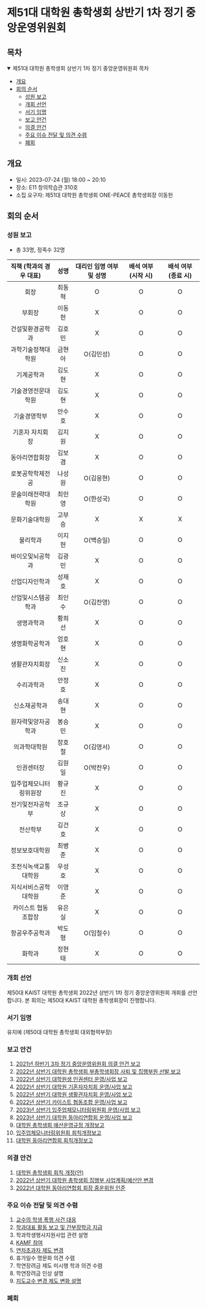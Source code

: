 제51대 대학원 총학생회 상반기 1차 정기 중앙운영위원회
===

## 목차
<details open>
<summary>제51대 대학원 총학생회 상반기 1차 정기 중앙운영위원회 목차</summary>
  
- [개요](#개요) 
- [회의 순서](#회의-순서) 
	- [성원 보고](#성원-보고) 
	- [개회 선언](#개회-선언) 
	- [서기 임명](#서기-임명) 
	- [보고 안건](#보고-안건) 
	- [의결 안건](#의결-안건) 
	- [주요 이슈 전달 및 의견 수렴](#주요-이슈-전달-및-의견-수렴) 
	- [폐회](#폐회) 
</details>

## 개요
- 일시: 2023-07-24 (월) 18:00 ~ 20:10
- 장소: E11 창의학습관 310호
- 소집 요구자: 제51대 대학원 총학생회 ONE-PEACE 총학생회장 이동헌

## 회의 순서
### 성원 보고
- 총 33명, 정족수 32명

| 직책 (학과의 경우 대표) | 성명 | 대리인 임명 여부 및 성명 | 배석 여부 (시작 시) | 배석 여부 (종료 시) |
|:---:|:---:|:---:|:---:|:---:|
| 회장 | 최동혁 | O | O | O |
| 부회장 | 이동헌 | X | O | O |
| 건설및환경공학과 | 김호민 | X | O | O |
| 과학기술정책대학원 | 금현아 | O(김민성) | O | O |
| 기계공학과 | 김도현 | X | O | O |
| 기술경영전문대학원 | 김도현 | X | O | O |
| 기술경영학부 | 안수호 | X | O | O |
| 기혼자 자치회장 | 김지원 | X | O | O |
| 동아리연합회장 | 김보겸 | X | O | O |
| 로봇공학학제전공 | 나성원 | O(김응현) | O | O |
| 문술미래전략대학원 | 최민영 | O(한성국) | O | O |
| 문화기술대학원 | 고부승 | X | X | X |
| 물리학과 | 이지헌 | O(백승일) | O | O |
| 바이오및뇌공학과 | 김광민 | X | O | O |
| 산업디자인학과 | 성재호 | X | O | O |
| 산업및시스템공학과 | 최인수 | O(김찬영) | O | O |
| 생명과학과 | 황희선 | X | O | O |
| 생명화학공학과 | 엄호현 | X | O | O |
| 생활관자치회장 | 신소진 | X | O | O |
| 수리과학과 | 안정호 | X | O | O |
| 신소재공학과 | 송대현 | X | O | O |
| 원자력및양자공학과 | 봉승민 | X | O | O |
| 의과학대학원 | 장호철 | O(김영서) | O | O |
| 인권센터장 | 김원일 | O(박찬우) | O | O |
| 입주업체모니터링위원장 | 황규진 | X | O | O |
| 전기및전자공학부 | 조규상 | X | O | O |
| 전산학부 | 김건호 | X | O | O |
| 정보보호대학원 | 최병준 | X | O | O |
| 조천식녹색교통대학원 | 우성호 | X | O | O |
| 지식서비스공학대학원 | 이영준 | X | O | O |
| 카이스트 협동조합장 | 유은실 | X | O | O |
| 항공우주공학과 | 박도형 | O(임철수) | O | O |
| 화학과 | 정현태 | X | O | O |

### 개회 선언
제50대 KAIST 대학원 총학생회 2022년 상반기 1차 정기 중앙운영위원회 개회를 선언합니다. 본 회의는 제50대 KAIST 대학원 총학생회장이 진행합니다.

### 서기 임명
유지예 (제50대 대학원 총학생회 대외협력부장)

### 보고 안건
1. [2021년 하반기 3차 정기 중앙운영위원회 의결 안건 보고](보고안건/2021년-하반기-3차-정기-중앙운영위원회-의결-안건-보고.md) 
2. [2022년 상반기 대학원 총학생회 부총학생회장 사퇴 및 집행부원 선발 보고](보고안건/2022년-상반기-대학원-총학생회-부총학생회장-사퇴-및-집행부원-선발-보고.md) 
3. [2022년 상반기 대학원생 인권센터 운영/사업 보고](보고안건/2022년-상반기-대학원생-인권센터-운영사업-보고.md) 
4. [2022년 상반기 대학원 기혼자자치회 운영/사업 보고](보고안건/2022년-상반기-대학원-기혼자자치회-운영사업-보고.md) 
5. [2022년 상반기 대학원 생활관자치회 운영/사업 보고](보고안건/2022년-상반기-대학원-생활관자치회-운영사업-보고.md) 
6. [2022년 상반기 카이스트 협동조합 운영/사업 보고](보고안건/2022년-상반기-카이스트-협동조합-운영사업-보고.md) 
7. [2023년 상반기 입주업체모니터링위원회 운영/사업 보고](보고안건/입주업체모니터링위원회-2023년-상반기-입주업체모니터링위원회-운영사업보고.md) 
8. [2023년 상반기 대학원 동아리연합회 운영/사업 보고](보고안건/동연-운영-사업보고.md)
9. [대학원 총학생회 예산운영규정 개정보고](보고안건/대학원-총학생회-예산운영규정-개정보고.md)
9. [입주업체모니터링위원회 회칙개정보고](보고안건/입주업체모니터링위원회-2022년-상반기-회칙개정보고.md)
10. [대학원 동아리연합회 회칙개정보고](보고안건/대학원-동아리연합회-2022년-상반기-회칙개정보고.md)

### 의결 안건
1. [대학원 총학생회 회칙 개정(안)](의결안건/agenda1.md)
2. [2022년 상반기 대학원 총학생회 집행부 사업계획/예산안 변경](의결안건/agenda2.md)
3. [2022년 대학원 동아리연합회 회장 중운위원 인준](의결안건/agenda3.md)


### 주요 이슈 전달 및 의견 수렴
1. [교수의 학생 폭행 사건 대응](기타안건/agenda1.md)
2. [학과대표 활동 보고 및 간부장학금 지급](기타안건/agenda2.md)
3. 학과학생행사지원사업 관련 설명
4. [KAMF 참여](기타안건/agenda3.md)
5. [연차초과자 제도 변경](기타안건/agenda4.md)
6. 휴가일수 명문화 의견 수렴
7. 학연장려금 제도 미시행 학과 의견 수렴
8. 학연장려금 인상 설명
9. [지도교수 변경 제도 변화 설명](기타안건/agenda5.md)


### 폐회
